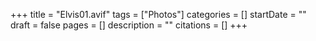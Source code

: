 +++
title = "Elvis01.avif"
tags = ["Photos"]
categories = []
startDate = ""
draft = false
pages = []
description = ""
citations = []
+++

